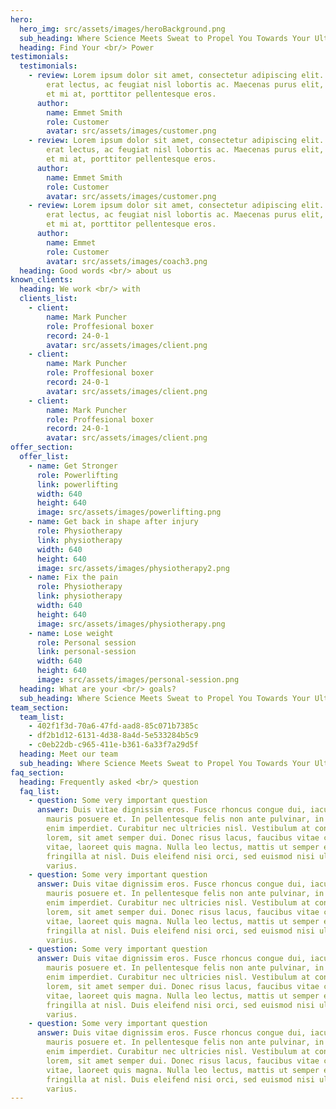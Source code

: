 ```yaml
---
hero:
  hero_img: src/assets/images/heroBackground.png
  sub_heading: Where Science Meets Sweat to Propel You Towards Your Ultimate Strength Goals.
  heading: Find Your <br/> Power
testimonials:
  testimonials:
    - review: Lorem ipsum dolor sit amet, consectetur adipiscing elit. Aenean aliquam
        erat lectus, ac feugiat nisl lobortis ac. Maecenas purus elit, tristique
        et mi at, porttitor pellentesque eros.
      author:
        name: Emmet Smith
        role: Customer
        avatar: src/assets/images/customer.png
    - review: Lorem ipsum dolor sit amet, consectetur adipiscing elit. Aenean aliquam
        erat lectus, ac feugiat nisl lobortis ac. Maecenas purus elit, tristique
        et mi at, porttitor pellentesque eros.
      author:
        name: Emmet Smith
        role: Customer
        avatar: src/assets/images/customer.png
    - review: Lorem ipsum dolor sit amet, consectetur adipiscing elit. Aenean aliquam
        erat lectus, ac feugiat nisl lobortis ac. Maecenas purus elit, tristique
        et mi at, porttitor pellentesque eros.
      author:
        name: Emmet
        role: Customer
        avatar: src/assets/images/coach3.png
  heading: Good words <br/> about us
known_clients:
  heading: We work <br/> with
  clients_list:
    - client:
        name: Mark Puncher
        role: Proffesional boxer
        record: 24-0-1
        avatar: src/assets/images/client.png
    - client:
        name: Mark Puncher
        role: Proffesional boxer
        record: 24-0-1
        avatar: src/assets/images/client.png
    - client:
        name: Mark Puncher
        role: Proffesional boxer
        record: 24-0-1
        avatar: src/assets/images/client.png
offer_section:
  offer_list:
    - name: Get Stronger
      role: Powerlifting
      link: powerlifting
      width: 640
      height: 640
      image: src/assets/images/powerlifting.png
    - name: Get back in shape after injury
      role: Physiotherapy
      link: physiotherapy
      width: 640
      height: 640
      image: src/assets/images/physiotherapy2.png
    - name: Fix the pain
      role: Physiotherapy
      link: physiotherapy
      width: 640
      height: 640
      image: src/assets/images/physiotherapy.png
    - name: Lose weight
      role: Personal session
      link: personal-session
      width: 640
      height: 640
      image: src/assets/images/personal-session.png
  heading: What are your <br/> goals?
  sub_heading: Where Science Meets Sweat to Propel You Towards Your Ultimate Strength Goals.
team_section:
  team_list:
    - 402f1f3d-70a6-47fd-aad8-85c071b7385c
    - df2b1d12-6131-4d38-8a4d-5e533284b5c9
    - c0eb22db-c965-411e-b361-6a33f7a29d5f
  heading: Meet our team
  sub_heading: Where Science Meets Sweat to Propel You Towards Your Ultimate Strength Goals.
faq_section:
  heading: Frequently asked <br/> question
  faq_list:
    - question: Some very important question
      answer: Duis vitae dignissim eros. Fusce rhoncus congue dui, iaculis suscipit
        mauris posuere et. In pellentesque felis non ante pulvinar, in tempus
        enim imperdiet. Curabitur nec ultricies nisl. Vestibulum at condimentum
        lorem, sit amet semper dui. Donec risus lacus, faucibus vitae convallis
        vitae, laoreet quis magna. Nulla leo lectus, mattis ut semper eu,
        fringilla at nisl. Duis eleifend nisi orci, sed euismod nisi ullamcorper
        varius.
    - question: Some very important question
      answer: Duis vitae dignissim eros. Fusce rhoncus congue dui, iaculis suscipit
        mauris posuere et. In pellentesque felis non ante pulvinar, in tempus
        enim imperdiet. Curabitur nec ultricies nisl. Vestibulum at condimentum
        lorem, sit amet semper dui. Donec risus lacus, faucibus vitae convallis
        vitae, laoreet quis magna. Nulla leo lectus, mattis ut semper eu,
        fringilla at nisl. Duis eleifend nisi orci, sed euismod nisi ullamcorper
        varius.
    - question: Some very important question
      answer: Duis vitae dignissim eros. Fusce rhoncus congue dui, iaculis suscipit
        mauris posuere et. In pellentesque felis non ante pulvinar, in tempus
        enim imperdiet. Curabitur nec ultricies nisl. Vestibulum at condimentum
        lorem, sit amet semper dui. Donec risus lacus, faucibus vitae convallis
        vitae, laoreet quis magna. Nulla leo lectus, mattis ut semper eu,
        fringilla at nisl. Duis eleifend nisi orci, sed euismod nisi ullamcorper
        varius.
    - question: Some very important question
      answer: Duis vitae dignissim eros. Fusce rhoncus congue dui, iaculis suscipit
        mauris posuere et. In pellentesque felis non ante pulvinar, in tempus
        enim imperdiet. Curabitur nec ultricies nisl. Vestibulum at condimentum
        lorem, sit amet semper dui. Donec risus lacus, faucibus vitae convallis
        vitae, laoreet quis magna. Nulla leo lectus, mattis ut semper eu,
        fringilla at nisl. Duis eleifend nisi orci, sed euismod nisi ullamcorper
        varius.
---
```

